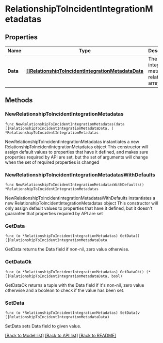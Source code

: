 # RelationshipToIncidentIntegrationMetadatas

## Properties

Name | Type | Description | Notes
------------ | ------------- | ------------- | -------------
**Data** | [**[]RelationshipToIncidentIntegrationMetadataData**](RelationshipToIncidentIntegrationMetadataData.md) | The integration metadata relationship array | 

## Methods

### NewRelationshipToIncidentIntegrationMetadatas

`func NewRelationshipToIncidentIntegrationMetadatas(data []RelationshipToIncidentIntegrationMetadataData, ) *RelationshipToIncidentIntegrationMetadatas`

NewRelationshipToIncidentIntegrationMetadatas instantiates a new RelationshipToIncidentIntegrationMetadatas object
This constructor will assign default values to properties that have it defined,
and makes sure properties required by API are set, but the set of arguments
will change when the set of required properties is changed

### NewRelationshipToIncidentIntegrationMetadatasWithDefaults

`func NewRelationshipToIncidentIntegrationMetadatasWithDefaults() *RelationshipToIncidentIntegrationMetadatas`

NewRelationshipToIncidentIntegrationMetadatasWithDefaults instantiates a new RelationshipToIncidentIntegrationMetadatas object
This constructor will only assign default values to properties that have it defined,
but it doesn't guarantee that properties required by API are set

### GetData

`func (o *RelationshipToIncidentIntegrationMetadatas) GetData() []RelationshipToIncidentIntegrationMetadataData`

GetData returns the Data field if non-nil, zero value otherwise.

### GetDataOk

`func (o *RelationshipToIncidentIntegrationMetadatas) GetDataOk() (*[]RelationshipToIncidentIntegrationMetadataData, bool)`

GetDataOk returns a tuple with the Data field if it's non-nil, zero value otherwise
and a boolean to check if the value has been set.

### SetData

`func (o *RelationshipToIncidentIntegrationMetadatas) SetData(v []RelationshipToIncidentIntegrationMetadataData)`

SetData sets Data field to given value.



[[Back to Model list]](../README.md#documentation-for-models) [[Back to API list]](../README.md#documentation-for-api-endpoints) [[Back to README]](../README.md)


